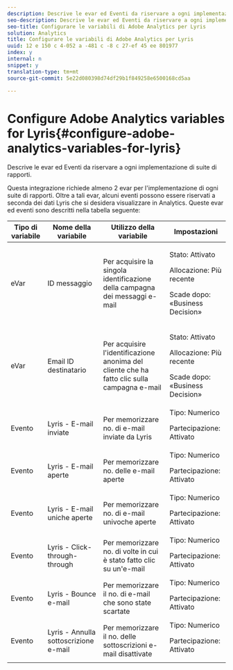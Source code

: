 ```yaml
---
description: Descrive le evar ed Eventi da riservare a ogni implementazione di suite di rapporti.
seo-description: Descrive le evar ed Eventi da riservare a ogni implementazione di suite di rapporti.
seo-title: Configurare le variabili di Adobe Analytics per Lyris
solution: Analytics
title: Configurare le variabili di Adobe Analytics per Lyris
uuid: 12 e 150 c 4-052 a -481 c -8 c 27-ef 45 ee 801977
index: y
internal: n
snippet: y
translation-type: tm+mt
source-git-commit: 5e22d080398d74df29b1f849258e6500168cd5aa

---
```



# Configure Adobe Analytics variables for Lyris{#configure-adobe-analytics-variables-for-lyris}

Descrive le evar ed Eventi da riservare a ogni implementazione di suite di rapporti.

Questa integrazione richiede almeno 2 evar per l'implementazione di ogni suite di rapporti. Oltre a tali evar, alcuni eventi possono essere riservati a seconda dei dati Lyris che si desidera visualizzare in Analytics. Queste evar ed eventi sono descritti nella tabella seguente:

<table id="table_43E32344E9E54FED8491F28047249329"> 
 <thead> 
  <tr> 
   <th colname="col1" class="entry"> Tipo di variabile </th> 
   <th colname="col2" class="entry"> Nome della variabile </th> 
   <th colname="col3" class="entry"> Utilizzo della variabile </th> 
   <th colname="col4" class="entry"> Impostazioni </th> 
  </tr>
 </thead>
 <tbody> 
  <tr> 
   <td colname="col1"> eVar </td> 
   <td colname="col2"> ID messaggio </td> 
   <td colname="col3"> Per acquisire la singola identificazione della campagna dei messaggi e-mail </td> 
   <td colname="col4"> <p>Stato: Attivato </p> <p>Allocazione: Più recente </p> <p>Scade dopo: «Business Decision» </p> </td> 
  </tr> 
  <tr> 
   <td colname="col1"> eVar </td> 
   <td colname="col2"> Email ID destinatario </td> 
   <td colname="col3"> Per acquisire l'identificazione anonima del cliente che ha fatto clic sulla campagna e-mail </td> 
   <td colname="col4"> <p>Stato: Attivato </p> <p>Allocazione: Più recente </p> <p>Scade dopo: «Business Decision» </p> </td> 
  </tr> 
  <tr> 
   <td colname="col1"> Evento </td> 
   <td colname="col2"> Lyris - E-mail inviate </td> 
   <td colname="col3"> Per memorizzare no. di e-mail inviate da Lyris </td> 
   <td colname="col4">Tipo: Numerico <p>Partecipazione: Attivato </p> </td> 
  </tr> 
  <tr> 
   <td colname="col1"> Evento </td> 
   <td colname="col2"> Lyris - E-mail aperte </td> 
   <td colname="col3"> Per memorizzare no. delle e-mail aperte </td> 
   <td colname="col4">Tipo: Numerico <p>Partecipazione: Attivato </p> </td> 
  </tr> 
  <tr> 
   <td colname="col1"> Evento </td> 
   <td colname="col2"> Lyris - E-mail uniche aperte </td> 
   <td colname="col3"> Per memorizzare no. di e-mail univoche aperte </td> 
   <td colname="col4">Tipo: Numerico <p>Partecipazione: Attivato </p> </td> 
  </tr> 
  <tr> 
   <td colname="col1"> Evento </td> 
   <td colname="col2"> Lyris - Click-through-through </td> 
   <td colname="col3"> Per memorizzare no. di volte in cui è stato fatto clic su un'e-mail </td> 
   <td colname="col4">Tipo: Numerico <p>Partecipazione: Attivato </p> </td> 
  </tr> 
  <tr> 
   <td colname="col1"> Evento </td> 
   <td colname="col2"> Lyris - Bounce e-mail </td> 
   <td colname="col3"> Per memorizzare il no. di e-mail che sono state scartate </td> 
   <td colname="col4">Tipo: Numerico <p>Partecipazione: Attivato </p> </td> 
  </tr> 
  <tr> 
   <td colname="col1"> Evento </td> 
   <td colname="col2"> Lyris - Annulla sottoscrizione e-mail </td> 
   <td colname="col3"> Per memorizzare il no. delle sottoscrizioni e-mail disattivate </td> 
   <td colname="col4">Tipo: Numerico <p>Partecipazione: Attivato </p> </td> 
  </tr> 
 </tbody> 
</table>

